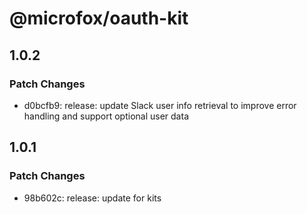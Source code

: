 # @microfox/oauth-kit

## 1.0.2

### Patch Changes

- d0bcfb9: release: update Slack user info retrieval to improve error handling and support optional user data

## 1.0.1

### Patch Changes

- 98b602c: release: update for kits
